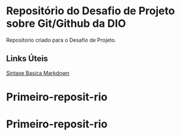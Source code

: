 #  Repositório do Desafio de Projeto sobre Git/Github da DIO
Repositorio criado para o Desafio de Projeto.

## Links Úteis
[Sintaxe Basica  Markdown](https://www.markdownguide.org/basic-syntax/)
# Primeiro-reposit-rio
# Primeiro-reposit-rio
